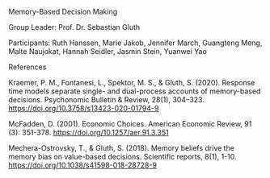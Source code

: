 Memory-Based Decision Making

Group Leader: Prof. Dr. Sebastian Gluth

Participants: Ruth Hanssen, Marie Jakob, Jennifer March, Guangteng Meng, Malte Naujokat, Hannah Seidler, Jasmin Stein, Yuanwei Yao






References

Kraemer, P. M., Fontanesi, L., Spektor, M. S., & Gluth, S. (2020). Response time models separate single- and dual-process accounts of memory-based decisions. Psychonomic Bulletin & Review, 28(1), 304–323. https://doi.org/10.3758/s13423-020-01794-9

McFadden, D. (2001). Economic Choices. American Economic Review, 91 (3): 351-378. https://doi.org/10.1257/aer.91.3.351

Mechera-Ostrovsky, T., & Gluth, S. (2018). Memory beliefs drive the memory bias on value-based decisions. Scientific reports, 8(1), 1-10. https://doi.org/10.1038/s41598-018-28728-9